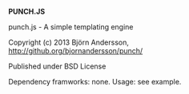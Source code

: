 **PUNCH.JS**

punch.js - A simple templating engine

Copyright (c) 2013 Björn Andersson, http://github.org/bjornandersson/punch/

Published under BSD License

Dependency framworks: none.
Usage: see example. 
